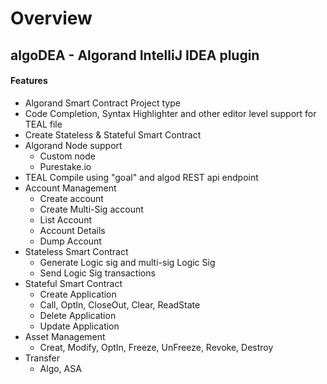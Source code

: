 # Overview

## algoDEA - Algorand IntelliJ IDEA plugin

#### **Features**

* Algorand Smart Contract Project type
* Code Completion, Syntax Highlighter and other editor level support for TEAL file
* Create Stateless & Stateful Smart Contract
* Algorand Node support
  * Custom node
  * Purestake.io
* TEAL Compile using "goal" and algod REST api endpoint 
* Account Management
  * Create account
  * Create Multi-Sig account
  * List Account
  * Account Details
  * Dump Account
* Stateless Smart Contract
  * Generate Logic sig and multi-sig Logic Sig 
  * Send Logic Sig transactions
* Stateful Smart Contract 
  * Create Application
  * Call, OptIn, CloseOut, Clear, ReadState
  * Delete Application
  * Update Application
* Asset Management
  * Creat, Modify, OptIn, Freeze, UnFreeze, Revoke, Destroy
* Transfer
  * Algo, ASA

